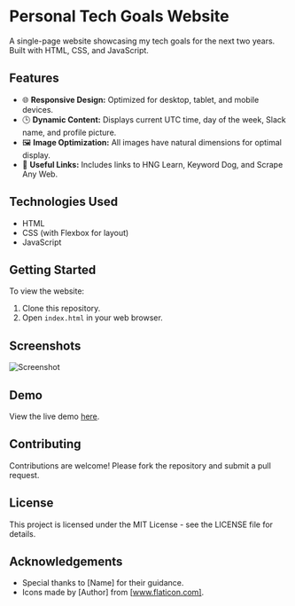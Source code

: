 # Personal Tech Goals Website

A single-page website showcasing my tech goals for the next two years. Built with HTML, CSS, and JavaScript.

## Features

- 🌐 **Responsive Design:** Optimized for desktop, tablet, and mobile devices.
- 🕒 **Dynamic Content:** Displays current UTC time, day of the week, Slack name, and profile picture.
- 🖼️ **Image Optimization:** All images have natural dimensions for optimal display.
- 🔗 **Useful Links:** Includes links to HNG Learn, Keyword Dog, and Scrape Any Web.

## Technologies Used

- HTML
- CSS (with Flexbox for layout)
- JavaScript

## Getting Started

To view the website:

1. Clone this repository.
2. Open `index.html` in your web browser.

## Screenshots

![Screenshot](path/to/screenshot.png)

## Demo

View the live demo [here](https://your-demo-url.com).

## Contributing

Contributions are welcome! Please fork the repository and submit a pull request.

## License

This project is licensed under the MIT License - see the LICENSE file for details.

## Acknowledgements

- Special thanks to [Name] for their guidance.
- Icons made by [Author] from [www.flaticon.com].
